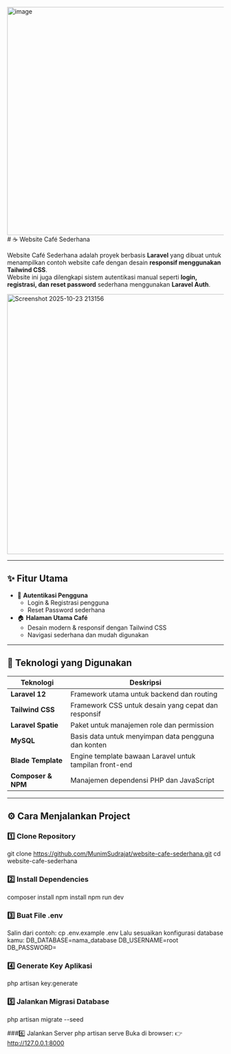 <img width="1350" height="530" alt="image" src="https://github.com/user-attachments/assets/eac37592-db76-411e-a90e-93611fa6dc0c" /># ☕ Website Café Sederhana

Website Café Sederhana adalah proyek berbasis **Laravel** yang dibuat untuk menampilkan contoh website cafe dengan desain **responsif menggunakan Tailwind CSS**.  
Website ini juga dilengkapi sistem autentikasi manual seperti **login, registrasi, dan reset password** sederhana menggunakan  **Laravel Auth**.

<img width="1351" height="604" alt="Screenshot 2025-10-23 213156" src="https://github.com/user-attachments/assets/d1bb9922-f198-41f3-b31f-550ae9511efe" />

---

## ✨ Fitur Utama
- 🔐 **Autentikasi Pengguna**
  - Login & Registrasi pengguna
  - Reset Password sederhana
- 🏠 **Halaman Utama Café**
  - Desain modern & responsif dengan Tailwind CSS
  - Navigasi sederhana dan mudah digunakan

---

## 🧰 Teknologi yang Digunakan
| Teknologi | Deskripsi |
|------------|------------|
| **Laravel 12** | Framework utama untuk backend dan routing |
| **Tailwind CSS** | Framework CSS untuk desain yang cepat dan responsif |
| **Laravel Spatie** | Paket untuk manajemen role dan permission |
| **MySQL** | Basis data untuk menyimpan data pengguna dan konten |
| **Blade Template** | Engine template bawaan Laravel untuk tampilan front-end |
| **Composer & NPM** | Manajemen dependensi PHP dan JavaScript |

---

## ⚙️ Cara Menjalankan Project

### 1️⃣ Clone Repository
git clone https://github.com/MunimSudrajat/website-cafe-sederhana.git
cd website-cafe-sederhana

### 2️⃣ Install Dependencies
composer install
npm install
npm run dev

### 3️⃣ Buat File .env
Salin dari contoh:
cp .env.example .env
Lalu sesuaikan konfigurasi database kamu:
DB_DATABASE=nama_database
DB_USERNAME=root
DB_PASSWORD=

### 4️⃣ Generate Key Aplikasi
php artisan key:generate

### 5️⃣ Jalankan Migrasi Database
php artisan migrate --seed

###6️⃣ Jalankan Server
php artisan serve
Buka di browser:
👉 http://127.0.0.1:8000
